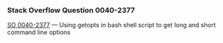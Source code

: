 ### Stack Overflow Question 0040-2377

[SO 0040-2377](http://stackoverflow.com/q/00402377) &mdash;
Using getopts in bash shell script to get long and short command line options
